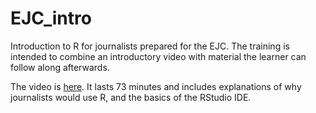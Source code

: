 # EJC_intro
Introduction to R for journalists prepared for the EJC. The training is intended to combine an introductory video with material the learner can follow along afterwards.

The video is [here](https://youtu.be/iUbxpQ9mjEg). It lasts 73 minutes and includes explanations of why journalists would use R, and the basics of the RStudio IDE. 


